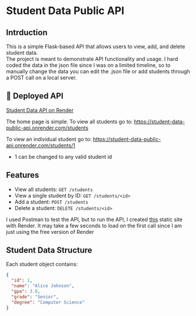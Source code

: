 # Student Data Public API

## Intrduction
This is a simple Flask-based API that allows users to view, add, and delete student data.  
The project is meant to demonstrate API functionality and usage.
I hard coded the data in the json file since I was on a limited timeline, so to manually change the data you can edit the .json file or add students through a POST call on a local server.

## 🔗 Deployed API
[Student Data API on Render](https://student-data-public-api.onrender.com)

The home page is simple.
To view all students go to: https://student-data-public-api.onrender.com/students

To view an individual student go to: https://student-data-public-api.onrender.com/students/1
  - 1 can be changed to any valid student id

## Features
- View all students: `GET /students`
- View a single student by ID: `GET /students/<id>`
- Add a student: `POST /students`
- Delete a student: `DELETE /students/<id>`

I used Postman to test the API, but to run the API, I created [this](https://view-student-data.onrender.com/) static site with Render. It may take a few seconds to load on the first call since I am just using the free version of Render

## Student Data Structure
Each student object contains:
```json
{
  "id": 1,
  "name": "Alice Johnson",
  "gpa": 3.8,
  "grade": "Senior",
  "degree": "Computer Science"
}

